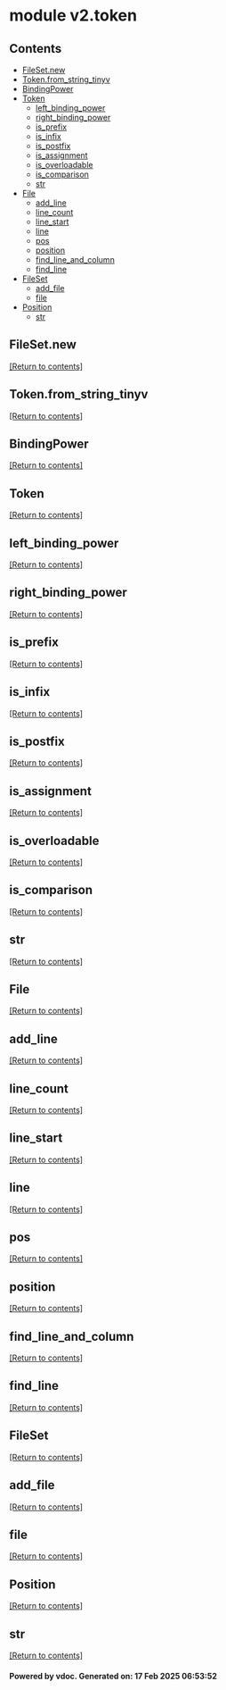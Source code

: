 # module v2.token


## Contents
- [FileSet.new](#FileSet.new)
- [Token.from_string_tinyv](#Token.from_string_tinyv)
- [BindingPower](#BindingPower)
- [Token](#Token)
  - [left_binding_power](#left_binding_power)
  - [right_binding_power](#right_binding_power)
  - [is_prefix](#is_prefix)
  - [is_infix](#is_infix)
  - [is_postfix](#is_postfix)
  - [is_assignment](#is_assignment)
  - [is_overloadable](#is_overloadable)
  - [is_comparison](#is_comparison)
  - [str](#str)
- [File](#File)
  - [add_line](#add_line)
  - [line_count](#line_count)
  - [line_start](#line_start)
  - [line](#line)
  - [pos](#pos)
  - [position](#position)
  - [find_line_and_column](#find_line_and_column)
  - [find_line](#find_line)
- [FileSet](#FileSet)
  - [add_file](#add_file)
  - [file](#file)
- [Position](#Position)
  - [str](#str)

## FileSet.new
[[Return to contents]](#Contents)

## Token.from_string_tinyv
[[Return to contents]](#Contents)

## BindingPower
[[Return to contents]](#Contents)

## Token
[[Return to contents]](#Contents)

## left_binding_power
[[Return to contents]](#Contents)

## right_binding_power
[[Return to contents]](#Contents)

## is_prefix
[[Return to contents]](#Contents)

## is_infix
[[Return to contents]](#Contents)

## is_postfix
[[Return to contents]](#Contents)

## is_assignment
[[Return to contents]](#Contents)

## is_overloadable
[[Return to contents]](#Contents)

## is_comparison
[[Return to contents]](#Contents)

## str
[[Return to contents]](#Contents)

## File
[[Return to contents]](#Contents)

## add_line
[[Return to contents]](#Contents)

## line_count
[[Return to contents]](#Contents)

## line_start
[[Return to contents]](#Contents)

## line
[[Return to contents]](#Contents)

## pos
[[Return to contents]](#Contents)

## position
[[Return to contents]](#Contents)

## find_line_and_column
[[Return to contents]](#Contents)

## find_line
[[Return to contents]](#Contents)

## FileSet
[[Return to contents]](#Contents)

## add_file
[[Return to contents]](#Contents)

## file
[[Return to contents]](#Contents)

## Position
[[Return to contents]](#Contents)

## str
[[Return to contents]](#Contents)

#### Powered by vdoc. Generated on: 17 Feb 2025 06:53:52
